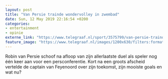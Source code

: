 ```yaml
---
layout: post
title: "Van Persie trainde wondervolley in zwembad"
date: Sun, 12 May 2019 22:16:54 +0200
categories: 
- entertainment 
- opinie 
externe_link: "https://www.telegraaf.nl/sport/3575799/van-persie-trainde-wondervolley-in-zwembad"
feature_image: "https://www.telegraaf.nl/images/1200x630/filters:format(jpeg):quality(80)/cdn-kiosk-api.telegraaf.nl/ebf14f94-7501-11e9-bc2d-02d2fb1aa1d7.jpg"
---
```


<p class="intro">Robin van Persie schoof na afloop van zijn allerlaatste duel als speler nog één keer aan voor een persconferentie. Kort na een groots afscheid vertelde de captain van Feyenoord over zijn toekomst, zijn mooiste goals en wat nu?</p>
